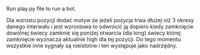 Run play.py file to run a bot.

Dla wzrostu pozycji dodać motyw że jeżeli pozycja trwa dłużej niż 3 okresy danego interwału i jest wzrostowa to odwrócić ją dopiero kiedy zamknięcie dowolnej świecy zamknie się poniżej otwarcia (dla long) świecy której zamknięcie wyznacza aktualnie high dla tej pozycji. Do tego momentu wszystkie inne sygnały są nieistotne i ten występuje jako nadrzędny.